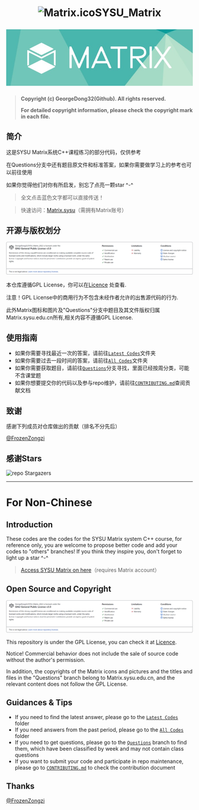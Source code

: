 <h1 align="center">

<img src="https://github.com/GeorgeDong32/SYSU_Matrix_2022/blob/main/Pics/Matrix.ico" alt="Matrix.ico" width="32">SYSU_Matrix

<img src="https://github.com/GeorgeDong32/SYSU_Matrix_2022/blob/main/Pics/Matrix_title.jpeg" alt="Matrix" width="600">
</h1>

> **Copyright (c) GeorgeDong32(Github). All rights reserved.**
>
> **For detailed copyright information, please check the copyright mark in each file.**
## 简介
这是SYSU Matrix系统C++课程练习的部分代码，仅供参考

在Questions分支中还有题目原文件和标准答案，如果你需要做学习上的参考也可以前往使用

如果你觉得他们对你有所启发，别忘了点亮一颗star ^-^

> 全文点击蓝色文字都可以直接传送！

> 快速访问：[Matrix.sysu](https://matrix.sysu.edu.cn/login)（需拥有Matrix账号）
## 开源与版权划分

<picture>
  <source media="(prefers-color-scheme: dark)" srcset="https://github.com/GeorgeDong32/SYSU_Matrix_2022/blob/main/Pics/SYSU_Matrix_2022_LICENSE_D.png">
  <source media="(prefers-color-scheme: light)" srcset="https://github.com/GeorgeDong32/SYSU_Matrix_2022/blob/main/Pics/Matrix-License.png">
  <img alt="repo Stargazers" src="https://github.com/GeorgeDong32/SYSU_Matrix_2022/blob/main/Pics/Matrix-License.png">
</picture>

本仓库遵循GPL License，你可以在[Licence](https://github.com/GeorgeDong32/SYSU_Matrix_2022/blob/main/LICENSE) 处查看.

注意！GPL License中的商用行为不包含未经作者允许的出售源代码的行为.

此外Matrix图标和图片及"Questions"分支中题目及其文件版权归属Matrix.sysu.edu.cn所有,相关内容不遵循GPL License.

## 使用指南

* 如果你需要寻找最近一次的答案，请前往[`Latest Codes`](https://github.com/GeorgeDong32/SYSU_Matrix_2022/tree/main/Latest%20Codes)文件夹
* 如果你需要过去一段时间的答案，请前往[`All Codes`](https://github.com/GeorgeDong32/SYSU_Matrix_2022/tree/main/All%20Codes)文件夹
* 如果你需要获取题目，请前往[`Questions`](https://github.com/GeorgeDong32/SYSU_Matrix_2022/tree/Questions)分支寻找，里面已经按周分类，可能不含课堂题
* 如果你想要提交你的代码以及参与repo维护，请前往[`CONTRIBUTING.md`](https://github.com/GeorgeDong32/SYSU_Matrix_2022/blob/main/CONTRIBUTING.md)查阅贡献文档

## 致谢

感谢下列成员对仓库做出的贡献（排名不分先后）

[@FrozenZongzi](https://github.com/FrozenZongzi) 

## 感谢Stars

<picture>
  <source media="(prefers-color-scheme: dark)" srcset="https://reporoster.com/stars/dark/GeorgeDong32/SYSU_Matrix_2022">
  <source media="(prefers-color-scheme: light)" srcset="https://reporoster.com/stars/GeorgeDong32/SYSU_Matrix_2022">
  <img alt="repo Stargazers" src="https://reporoster.com/stars/GeorgeDong32/SYSU_Matrix_2022">
</picture>

-----------------------
# For Non-Chinese

## Introduction
These codes are the codes for the SYSU Matrix system C++ course, for reference only, you are welcome to propose better code and add your codes to "others" branches! If you think they inspire you, don't forget to light up a star ^-^

> [Access SYSU Matrix on here](https://matrix.sysu.edu.cn/login)（requires Matrix account）

## Open Source and Copyright
<picture>
  <source media="(prefers-color-scheme: dark)" srcset="https://github.com/GeorgeDong32/SYSU_Matrix_2022/blob/main/Pics/SYSU_Matrix_2022_LICENSE_D.png">
  <source media="(prefers-color-scheme: light)" srcset="https://github.com/GeorgeDong32/SYSU_Matrix_2022/blob/main/Pics/Matrix-License.png">
  <img alt="repo Stargazers" src="https://github.com/GeorgeDong32/SYSU_Matrix_2022/blob/main/Pics/Matrix-License.png">
</picture>

This repository is under the GPL License, you can check it at [Licence](https://github.com/GeorgeDong32/SYSU_Matrix_2022/blob/main/LICENSE).

Notice! Commercial behavior does not include the sale of source code without the author's permission.

In addition, the copyrights of the Matrix icons and pictures and the titles and files in the "Questions" branch belong to Matrix.sysu.edu.cn, and the relevant content does not follow the GPL License.

## Guidances & Tips
* If you need to find the latest answer, please go to the [`Latest Codes`](https://github.com/GeorgeDong32/SYSU_Matrix_2022/tree/main/Latest%20Codes) folder
* If you need answers from the past period, please go to the [`All Codes`](https://github.com/GeorgeDong32/SYSU_Matrix_2022/tree/main/All%20Codes) folder
* If you need to get questions, please go to the [`Questions`](https://github.com/GeorgeDong32/SYSU_Matrix_2022/tree/Questions) branch to find them, which have been classified by week and may not contain class questions
* If you want to submit your code and participate in repo maintenance, please go to [`CONTRIBUTING.md`](https://github.com/GeorgeDong32/SYSU_Matrix_2022/blob/main/CONTRIBUTING.md) to check the contribution document

## Thanks

[@FrozenZongzi](https://github.com/FrozenZongzi) 
